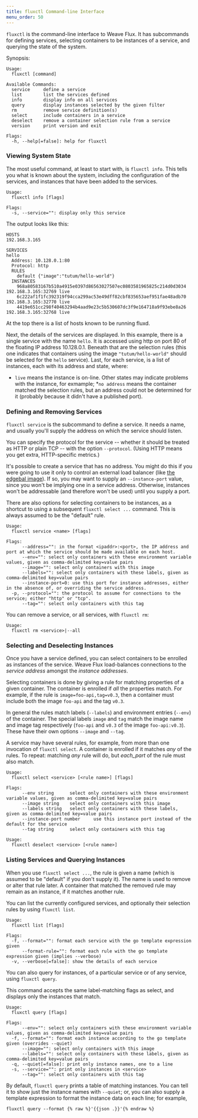 ```yaml
---
title: fluxctl Command-line Interface
menu_order: 50
---
```


`fluxctl` is the command-line interface to Weave Flux. It has
subcommands for defining services, selecting containers to be
instances of a service, and querying the state of the system.

Synopsis:

```
Usage:
  fluxctl [command]

Available Commands:
  service     define a service
  list        list the services defined
  info        display info on all services
  query       display instances selected by the given filter
  rm          remove service definition(s)
  select      include containers in a service
  deselect    remove a container selection rule from a service
  version     print version and exit

Flags:
  -h, --help[=false]: help for fluxctl
```

### Viewing System State

The most useful command, at least to start with, is `fluxctl
info`. This tells you what is known about the system, including the
configuration of the services, and instances that have been added to
the services.

```
Usage:
  fluxctl info [flags]

Flags:
  -s, --service="": display only this service
```

The output looks like this:

```
HOSTS
192.168.3.165

SERVICES
hello
  Address: 10.128.0.1:80
  Protocol: http
  RULES
    default {"image":"tutum/hello-world"}
  INSTANCES
    968a80583167b510a4915e0397d86563027507ec0803581965825c214d0d3034 192.168.3.165:32769 live
    6c222af1f1fc392319f94cca299ac53e49dff82cbf835653aef951fae48adb70 192.168.3.165:32770 live
    4419e651cc298f40463294b4aad9e23c5b530607dc3f9e164718a9f93ebe8a26 192.168.3.165:32768 live
```

At the top there is a list of hosts known to be running fluxd.

Next, the details of the services are displayed. In this example, there is a
single service with the name `hello`.  It is accessed using http on
port 80 of the floating IP address 10.128.0.1.  Beneath that are
the selection rules (this one indicates that containers using the
image `"tutum/hello-world"` should be selected for the `hello`
service). Last, for each service, is a list of instances, each with
its address and state, where:

 * `live` means the instance is on-line. Other states may indicate
problems with the instance, for exmample; 
 *`no address` means the container matched the selection rules, but an address could not be
determined for it (probably because it didn't have a published port).

### Defining and Removing Services

`fluxctl service` is the subcommand to define a service. It needs a
name, and usually you'll supply the address on which the service
should listen.

You can specify the protocol for the service -- whether it should be
treated as HTTP or plain TCP -- with the option `--protocol`. (Using
HTTP means you get extra, HTTP-specific metrics.)

It's possible to create a service that has no address. You might do
this if you were going to use it only to control an external load
balancer (like [the edgebal image](/site/edgebal.md)). If so, you may
want to supply an `--instance-port` value, since you won't be implying
one in a service address. Otherwise, instances won't be addressable
(and therefore won't be used) until you supply a port.

There are also options for selecting containers to be instances, as a
shortcut to using a subsequent `fluxctl select ...` command. This is
always assumed to be the "default" rule.

```
Usage:
  fluxctl service <name> [flags]

Flags:
      --address="": in the format <ipaddr>:<port>, the IP address and port at which the service should be made available on each host.
      --env="": select only containers with these environment variable values, given as comma-delimited key=value pairs
      --image="": select only containers with this image
      --labels="": select only containers with these labels, given as comma-delimited key=value pairs
      --instance-port=0: use this port for instance addresses, either in the absence of, or overriding the service address.
  -p, --protocol="": the protocol to assume for connections to the service; either "http" or "tcp".
      --tag="": select only containers with this tag
```

You can remove a service, or all services, with `fluxctl rm`:

```
Usage:
  fluxctl rm <service>|--all
```

### Selecting and Deselecting Instances

Once you have a service defined, you can select containers to be
enrolled as instances of the service. Weave Flux load-balances
connections to the *service address* amongst the *instance addresses*.

Selecting containers is done by giving a rule for matching properties
of a given container. The container is enrolled if _all_ the
properties match. For example, if the rule is
`image=foo-api,tag=v0.3`, then a container must include both the image
`foo-api` and the tag `v0.3`.

In general the rules match labels (`--labels`) and environment entries
(`--env`) of the container. The special labels `image` and `tag` match
the image name and image tag respectively (`foo-api` and `v0.3` of the
image `foo-api:v0.3`). These have their own options `--image` and
`--tag`.

A service may have several rules, for example, from more than one invocation
of `fluxctl select`. A container is enrolled if it matches _any_
of the rules. To repeat: matching _any_ rule will do, but _each_part_
of the rule must also match.

```
Usage:
  fluxctl select <service> [<rule name>] [flags]

Flags:
      --env string      select only containers with these environment variable values, given as comma-delimited key=value pairs
      --image string    select only containers with this image
      --labels string   select only containers with these labels, given as comma-delimited key=value pairs
      --instance-port number     use this instance port instead of the default for the service
      --tag string      select only containers with this tag
```

```
Usage:
  fluxctl deselect <service> [<rule name>]
```

### Listing Services and Querying Instances

When you use `fluxctl select ...`, the rule is given a name (which is
assumed to be "default" if you don't supply it). The name is used to
remove or alter that rule later. A container that matched the removed
rule may remain as an instance, if it matches another rule.

You can list the currently configured services, and optionally their
selection rules by using `fluxctl list`.

```
Usage:
  fluxctl list [flags]

Flags:
  -f, --format="": format each service with the go template expression given
      --format-rule="": format each rule with the go template expression given (implies --verbose)
  -v, --verbose[=false]: show the details of each service
```

You can also query for instances, of a particular service or of any
service, using `fluxctl query`.

This command accepts the same label-matching flags as select, and
displays only the instances that match.

```
Usage:
  fluxctl query [flags]

Flags:
      --env="": select only containers with these environment variable values, given as comma-delimited key=value pairs
  -f, --format="": format each instance according to the go template given (overrides --quiet)
      --image="": select only containers with this image
      --labels="": select only containers with these labels, given as comma-delimited key=value pairs
  -q, --quiet[=false]: print only instance names, one to a line
  -s, --service="": print only instances in <service>
      --tag="": select only containers with this tag
```

By default, `fluxctl query` prints a table of matching
instances. You can tell it to show just the instance names with
`--quiet`; or, you can also supply a template expression to format the
instance data on each line; for example,

```
fluxctl query --format {% raw %}'{{json .}}'{% endraw %}
```
